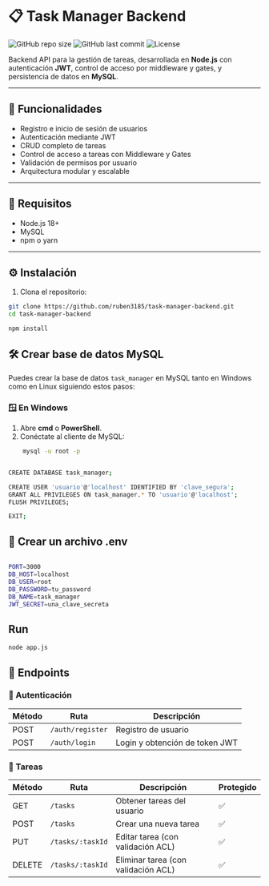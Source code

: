 # 📋 Task Manager Backend

![GitHub repo size](https://img.shields.io/github/repo-size/ruben3185/task-manager-backend)
![GitHub last commit](https://img.shields.io/github/last-commit/ruben3185/task-manager-backend)
![License](https://img.shields.io/github/license/ruben3185/task-manager-backend)

Backend API para la gestión de tareas, desarrollada en **Node.js** con autenticación **JWT**, control de acceso por middleware y gates, y persistencia de datos en **MySQL**.

---

## 🚀 Funcionalidades

- Registro e inicio de sesión de usuarios
- Autenticación mediante JWT
- CRUD completo de tareas
- Control de acceso a tareas con Middleware y Gates
- Validación de permisos por usuario
- Arquitectura modular y escalable

---

## 🧾 Requisitos

- Node.js 18+
- MySQL
- npm o yarn

---

## ⚙️ Instalación

1. Clona el repositorio:

```bash
git clone https://github.com/ruben3185/task-manager-backend.git
cd task-manager-backend

npm install
```

## 🛠 Crear base de datos MySQL

Puedes crear la base de datos `task_manager` en MySQL tanto en Windows como en Linux siguiendo estos pasos:

### 🪟 En Windows

1. Abre **cmd** o **PowerShell**.
2. Conéctate al cliente de MySQL:

```bash
    mysql -u root -p


CREATE DATABASE task_manager;

CREATE USER 'usuario'@'localhost' IDENTIFIED BY 'clave_segura';
GRANT ALL PRIVILEGES ON task_manager.* TO 'usuario'@'localhost';
FLUSH PRIVILEGES;

EXIT;
```


## 🧾 Crear un archivo .env 

```bash

PORT=3000
DB_HOST=localhost
DB_USER=root
DB_PASSWORD=tu_password
DB_NAME=task_manager
JWT_SECRET=una_clave_secreta

```


## Run 
```bash
node app.js
```

## 📨 Endpoints

### 🔐 Autenticación

| Método | Ruta           | Descripción                  |
|--------|----------------|------------------------------|
| POST   | `/auth/register` | Registro de usuario          |
| POST   | `/auth/login`    | Login y obtención de token JWT |

### 📝 Tareas

| Método | Ruta             | Descripción                          | Protegido |
|--------|------------------|--------------------------------------|-----------|
| GET    | `/tasks`         | Obtener tareas del usuario           | ✅        |
| POST   | `/tasks`         | Crear una nueva tarea                | ✅        |
| PUT    | `/tasks/:taskId` | Editar tarea (con validación ACL)    | ✅        |
| DELETE | `/tasks/:taskId` | Eliminar tarea (con validación ACL)  | ✅        |
